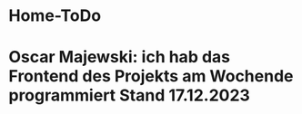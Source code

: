 # Home-ToDo
# Oscar Majewski: ich hab das Frontend des Projekts am Wochende programmiert Stand 17.12.2023